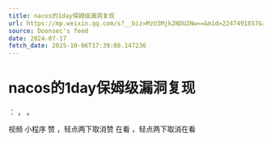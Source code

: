 ```yaml
---
title: nacos的1day保姆级漏洞复现
url: https://mp.weixin.qq.com/s?__biz=MzU3Mjk2NDU2Nw==&mid=2247491857&idx=1&sn=fd5598c9d0f2c82936d41dd09260e6d7
source: Doonsec's feed
date: 2024-07-17
fetch_date: 2025-10-06T17:39:08.147236
---
```


# nacos的1day保姆级漏洞复现

：
，
。

视频
小程序
赞
，轻点两下取消赞
在看
，轻点两下取消在看